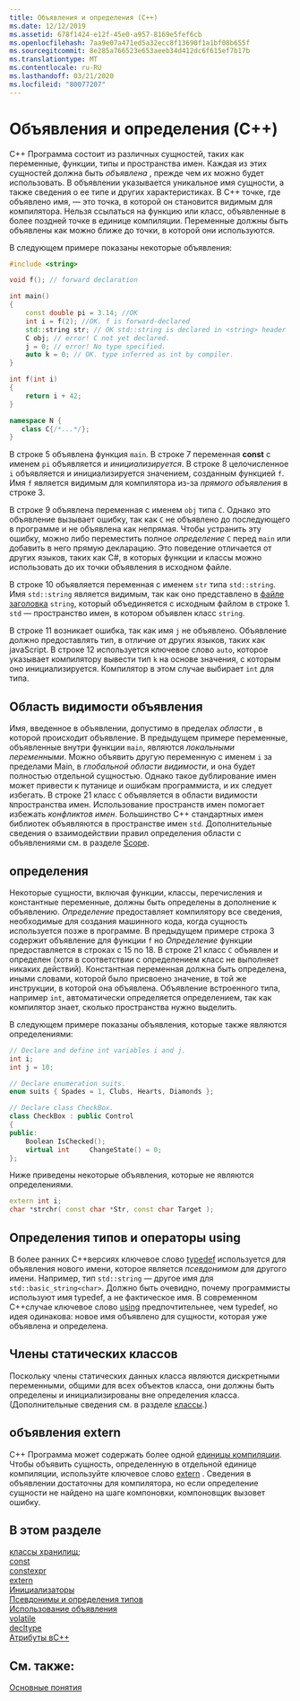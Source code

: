 ```yaml
---
title: Объявления и определения (C++)
ms.date: 12/12/2019
ms.assetid: 678f1424-e12f-45e0-a957-8169e5fef6cb
ms.openlocfilehash: 7aa9e07a471ed5a32ecc8f13690f1a1bf08b655f
ms.sourcegitcommit: 8e285a766523e653aeeb34d412dc6f615ef7b17b
ms.translationtype: MT
ms.contentlocale: ru-RU
ms.lasthandoff: 03/21/2020
ms.locfileid: "80077207"
---
```

# <a name="declarations-and-definitions-c"></a>Объявления и определения (C++)

C++ Программа состоит из различных сущностей, таких как переменные, функции, типы и пространства имен. Каждая из этих сущностей должна быть *объявлена* , прежде чем их можно будет использовать. В объявлении указывается уникальное имя сущности, а также сведения о ее типе и других характеристиках. В C++ точке, где объявлено имя, — это точка, в которой он становится видимым для компилятора. Нельзя ссылаться на функцию или класс, объявленные в более поздней точке в единице компиляции. Переменные должны быть объявлены как можно ближе до точки, в которой они используются.

В следующем примере показаны некоторые объявления:

```cpp
#include <string>

void f(); // forward declaration

int main()
{
    const double pi = 3.14; //OK
    int i = f(2); //OK. f is forward-declared
    std::string str; // OK std::string is declared in <string> header
    C obj; // error! C not yet declared.
    j = 0; // error! No type specified.
    auto k = 0; // OK. type inferred as int by compiler.
}

int f(int i)
{
    return i + 42;
}

namespace N {
   class C{/*...*/};
}
```

В строке 5 объявлена функция `main`. В строке 7 переменная **const** с именем `pi` объявляется и *инициализируется*. В строке 8 целочисленное `i` объявляется и инициализируется значением, созданным функцией `f`. Имя `f` является видимым для компилятора из-за *прямого объявления* в строке 3.

В строке 9 объявлена переменная с именем `obj` типа `C`. Однако это объявление вызывает ошибку, так как `C` не объявлено до последующего в программе и не объявлена как непрямая. Чтобы устранить эту ошибку, можно либо переместить полное *определение* `C` перед `main` или добавить в него прямую декларацию. Это поведение отличается от других языков, таких как C#, в которых функции и классы можно использовать до их точки объявления в исходном файле.

В строке 10 объявляется переменная с именем `str` типа `std::string`. Имя `std::string` является видимым, так как оно представлено в [файле заголовка](header-files-cpp.md) `string`, который объединяется с исходным файлом в строке 1. `std` — пространство имен, в котором объявлен класс `string`.

В строке 11 возникает ошибка, так как имя `j` не объявлено. Объявление должно предоставлять тип, в отличие от других языков, таких как javaScript. В строке 12 используется ключевое слово `auto`, которое указывает компилятору вывести тип `k` на основе значения, с которым оно инициализируется. Компилятор в этом случае выбирает `int` для типа.  

## <a name="declaration-scope"></a>Область видимости объявления

Имя, введенное в объявлении, допустимо в пределах *области* , в которой происходит объявление. В предыдущем примере переменные, объявленные внутри функции `main`, являются *локальными переменными*. Можно объявить другую переменную с именем `i` за пределами Main, в *глобальной области видимости*, и она будет полностью отдельной сущностью. Однако такое дублирование имен может привести к путанице и ошибкам программиста, и их следует избегать. В строке 21 класс `C` объявляется в области видимости `N`пространства имен. Использование пространств имен помогает избежать *конфликтов имен*. Большинство C++ стандартных имен библиотек объявляются в пространстве имен `std`. Дополнительные сведения о взаимодействии правил определения области с объявлениями см. в разделе [Scope](../cpp/scope-visual-cpp.md).

## <a name="definitions"></a>определения

Некоторые сущности, включая функции, классы, перечисления и константные переменные, должны быть определены в дополнение к объявлению. *Определение* предоставляет компилятору все сведения, необходимые для создания машинного кода, когда сущность используется позже в программе. В предыдущем примере строка 3 содержит объявление для функции `f` но *Определение* функции предоставляется в строках с 15 по 18. В строке 21 класс `C` объявлен и определен (хотя в соответствии с определением класс не выполняет никаких действий). Константная переменная должна быть определена, иными словами, которой было присвоено значение, в той же инструкции, в которой она объявлена. Объявление встроенного типа, например `int`, автоматически определяется определением, так как компилятор знает, сколько пространства нужно выделить.

В следующем примере показаны объявления, которые также являются определениями:

```cpp
// Declare and define int variables i and j.
int i;
int j = 10;

// Declare enumeration suits.
enum suits { Spades = 1, Clubs, Hearts, Diamonds };

// Declare class CheckBox.
class CheckBox : public Control
{
public:
    Boolean IsChecked();
    virtual int     ChangeState() = 0;
};
```

Ниже приведены некоторые объявления, которые не являются определениями.

```cpp
extern int i;
char *strchr( const char *Str, const char Target );
```

## <a name="typedefs-and-using-statements"></a>Определения типов и операторы using

В более ранних C++версиях ключевое слово [typedef](aliases-and-typedefs-cpp.md) используется для объявления нового имени, которое является *псевдонимом* для другого имени. Например, тип `std::string` — другое имя для `std::basic_string<char>`. Должно быть очевидно, почему программисты используют имя typedef, а не фактическое имя. В современном C++случае ключевое слово [using](aliases-and-typedefs-cpp.md) предпочтительнее, чем typedef, но идея одинакова: новое имя объявлено для сущности, которая уже объявлена и определена.

## <a name="static-class-members"></a>Члены статических классов

Поскольку члены статических данных класса являются дискретными переменными, общими для всех объектов класса, они должны быть определены и инициализированы вне определения класса. (Дополнительные сведения см. в разделе [классы](../cpp/classes-and-structs-cpp.md).)

## <a name="extern-declarations"></a>объявления extern

C++ Программа может содержать более одной [единицы компиляции](header-files-cpp.md). Чтобы объявить сущность, определенную в отдельной единице компиляции, используйте ключевое слово [extern](extern-cpp.md) . Сведения в объявлении достаточны для компилятора, но если определение сущности не найдено на шаге компоновки, компоновщик вызовет ошибку.

## <a name="in-this-section"></a>В этом разделе

[классы хранилищ](storage-classes-cpp.md);<br/>
[const](const-cpp.md)<br/>
[constexpr](constexpr-cpp.md)<br/>
[extern](extern-cpp.md)<br/>
[Инициализаторы](initializers.md)<br/>
[Псевдонимы и определения типов](aliases-and-typedefs-cpp.md)<br/>
[Использование объявления](using-declaration.md)<br/>
[volatile](volatile-cpp.md)<br/>
[decltype](decltype-cpp.md)<br/>
[Атрибуты вC++](attributes.md)<br/>

## <a name="see-also"></a>См. также:

[Основные понятия](../cpp/basic-concepts-cpp.md)<br/>
